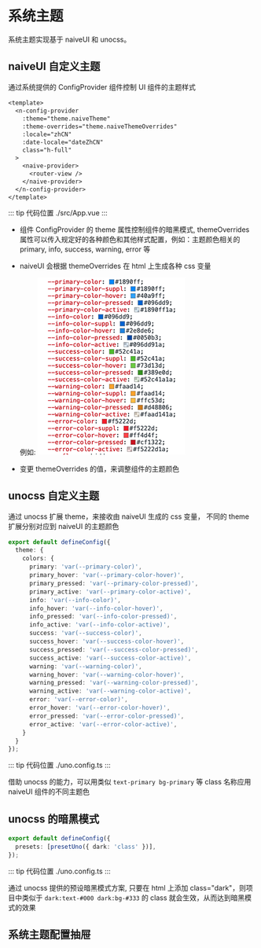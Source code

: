 # 系统主题

系统主题实现基于 naiveUI 和 unocss。

## naiveUI 自定义主题

通过系统提供的 ConfigProvider 组件控制 UI 组件的主题样式

```vue
<template>
  <n-config-provider
    :theme="theme.naiveTheme"
    :theme-overrides="theme.naiveThemeOverrides"
    :locale="zhCN"
    :date-locale="dateZhCN"
    class="h-full"
  >
    <naive-provider>
      <router-view />
    </naive-provider>
  </n-config-provider>
</template>
```

::: tip 代码位置
./src/App.vue
:::

- 组件 ConfigProvider 的 theme 属性控制组件的暗黑模式, themeOverrides 属性可以传入规定好的各种颜色和其他样式配置，例如：主题颜色相关的 primary, info, success, warning, error 等

- naiveUI 会根据 themeOverrides 在 html 上生成各种 css 变量

  例如:
  ![](../assets/theme01.png)

- 变更 themeOverrides 的值，来调整组件的主题颜色

## unocss 自定义主题

通过 unocss 扩展 theme，来接收由 naiveUI 生成的 css 变量， 不同的 theme 扩展分别对应到 naiveUI 的主题颜色

```ts
export default defineConfig({
  theme: {
    colors: {
      primary: 'var(--primary-color)',
      primary_hover: 'var(--primary-color-hover)',
      primary_pressed: 'var(--primary-color-pressed)',
      primary_active: 'var(--primary-color-active)',
      info: 'var(--info-color)',
      info_hover: 'var(--info-color-hover)',
      info_pressed: 'var(--info-color-pressed)',
      info_active: 'var(--info-color-active)',
      success: 'var(--success-color)',
      success_hover: 'var(--success-color-hover)',
      success_pressed: 'var(--success-color-pressed)',
      success_active: 'var(--success-color-active)',
      warning: 'var(--warning-color)',
      warning_hover: 'var(--warning-color-hover)',
      warning_pressed: 'var(--warning-color-pressed)',
      warning_active: 'var(--warning-color-active)',
      error: 'var(--error-color)',
      error_hover: 'var(--error-color-hover)',
      error_pressed: 'var(--error-color-pressed)',
      error_active: 'var(--error-color-active)',
    }
  }
});
```

::: tip 代码位置
./uno.config.ts
:::

借助 unocss 的能力，可以用类似 `text-primary bg-primary` 等 class 名称应用 naiveUI 组件的不同主题色

## unocss 的暗黑模式

```ts
export default defineConfig({
  presets: [presetUno({ dark: 'class' })],
});
```

::: tip 代码位置
./uno.config.ts
:::

通过 unocss 提供的预设暗黑模式方案, 只要在 html 上添加 class="dark"，则项目中类似于 `dark:text-#000 dark:bg-#333` 的 class 就会生效，从而达到暗黑模式的效果

## 系统主题配置抽屉
